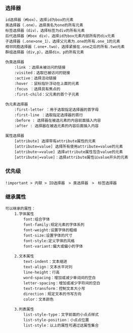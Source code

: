 ### 选择器
    id选择器（#box），选择id为box的元素
    类选择器（.one），选择类名为one的所有元素
    标签选择器（div），选择标签为div的所有元素
    后代选择器（#box div），选择id为box元素内部所有的div元素
    子选择器（.one>one_1），选择父元素为.one的所有.one_1的元素
    相邻同胞选择器（.one+.two），选择紧接在.one之后的所有.two元素
    群组选择器（div,p），选择div、p的所有元素

    伪类选择器
        :link ：选择未被访问的链接
        :visited：选取已被访问的链接
        :active：选择活动链接
        :hover ：鼠标指针浮动在上面的元素
        :focus ：选择具有焦点的
        :first-child：父元素的首个子元素
    
    伪元素选择器
        :first-letter ：用于选取指定选择器的首字母
        :first-line ：选取指定选择器的首行
        :before : 选择器在被选元素的内容前面插入内容
        :after : 选择器在被选元素的内容后面插入内容
    
    属性选择器
        [attribute] 选择带有attribute属性的元素
        [attribute=value] 选择所有使用attribute=value的元素
        [attribute~=value] 选择attribute属性包含value的元素
        [attribute|=value]：选择attribute属性以value开头的元素

### 优先级
    !important > 内联 > ID选择器　> 类选择器　>　标签选择器

### 继承属性
    可以继承的属性：
        1.字体属性
            font:组合字体
            font-family:规定元素的字体系列
            font-weight:设置字体的粗细
            font-size:设置字体的尺寸
            font-style:定义字体的风格
            font-variant:偏大或偏小的字体
        
        2.文本属性
            text-indent：文本缩进
            text-align：文本水平对刘
            line-height：行高
            word-spacing：增加或减少单词间的空白
            letter-spacing：增加或减少字符间的空白
            text-transform：控制文本大小写
            direction：规定文本的书写方向
            color：文本颜色
        
        3.列表属性
            list-style-type：文字前面的小点点样式
            list-style-position：小点点位置
            list-style：以上的属性可通过这属性集合